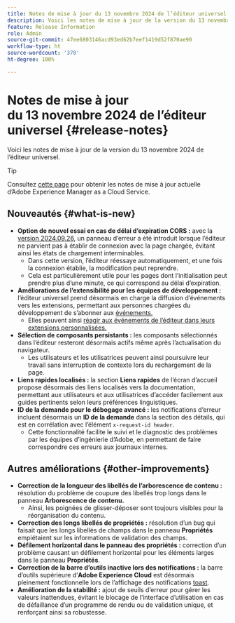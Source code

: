 ```yaml
---
title: Notes de mise à jour du 13 novembre 2024 de l’éditeur universel
description: Voici les notes de mise à jour de la version du 13 novembre 2024 de l’éditeur universel.
feature: Release Information
role: Admin
source-git-commit: 47ee6803146acd93ed62b7eef1419d52f870ae90
workflow-type: ht
source-wordcount: '370'
ht-degree: 100%

---
```



# Notes de mise à jour du 13 novembre 2024 de l’éditeur universel {#release-notes}

Voici les notes de mise à jour de la version du 13 novembre 2024 de l’éditeur universel.

>[!TIP]
>
>Consultez [cette page](/help/release-notes/release-notes-cloud/release-notes-current.md) pour obtenir les notes de mise à jour actuelle d’Adobe Experience Manager as a Cloud Service.

## Nouveautés {#what-is-new}

* **Option de nouvel essai en cas de délai d’expiration CORS :** avec la [version 2024.09.26,](/help/release-notes/universal-editor/2024/2024-09-26.md) un panneau d’erreur a été introduit lorsque l’éditeur ne parvient pas à établir de connexion avec la page chargée, évitant ainsi les états de chargement interminables.
   * Dans cette version, l’éditeur réessaye automatiquement, et une fois la connexion établie, la modification peut reprendre.
   * Cela est particulièrement utile pour les pages dont l’initialisation peut prendre plus d’une minute, ce qui correspond au délai d’expiration.
* **Améliorations de l’extensibilité pour les équipes de développement :** l’éditeur universel prend désormais en charge la diffusion d’événements vers les extensions, permettant aux personnes chargées du développement de s’abonner aux [événements.](/help/implementing/universal-editor/events.md)
   * Elles peuvent ainsi [réagir aux événements de l’éditeur dans leurs extensions personnalisées.](/help/implementing/universal-editor/customizing.md#extending)
* **Sélection de composants persistants :** les composants sélectionnés dans l’éditeur resteront désormais actifs même après l’actualisation du navigateur.
   * Les utilisateurs et les utilisatrices peuvent ainsi poursuivre leur travail sans interruption de contexte lors du rechargement de la page.
* **Liens rapides localisés :** la section **Liens rapides** de l’écran d’accueil propose désormais des liens localisés vers la documentation, permettant aux utilisateurs et aux utilisatrices d’accéder facilement aux guides pertinents selon leurs préférences linguistiques.
* **ID de la demande pour le débogage avancé :** les notifications d’erreur incluent désormais un **ID de la demande** dans la section des détails, qui est en corrélation avec l’élément `x-request-id header`.
   * Cette fonctionnalité facilite le suivi et le diagnostic des problèmes par les équipes d’ingénierie d’Adobe, en permettant de faire correspondre ces erreurs aux journaux internes.

## Autres améliorations {#other-improvements}

* **Correction de la longueur des libellés de l’arborescence de contenu :** résolution du problème de coupure des libellés trop longs dans le panneau **Arborescence de contenu.**
   * Ainsi, les poignées de glisser-déposer sont toujours visibles pour la réorganisation du contenu.
* **Correction des longs libellés de propriétés :** résolution d’un bug qui faisait que les longs libellés de champs dans le panneau **Propriétés** empiétaient sur les informations de validation des champs.
* **Défilement horizontal dans le panneau des propriétés :** correction d’un problème causant un défilement horizontal pour les éléments larges dans le panneau **Propriétés**.
* **Correction de la barre d’outils inactive lors des notifications :** la barre d’outils supérieure d’**Adobe Experience Cloud** est désormais pleinement fonctionnelle lors de l’affichage des notifications [toast](https://spectrum.adobe.com/page/toast/).
* **Amélioration de la stabilité :** ajout de seuils d’erreur pour gérer les valeurs inattendues, évitant le blocage de l’interface d’utilisation en cas de défaillance d’un programme de rendu ou de validation unique, et renforçant ainsi sa robustesse.
